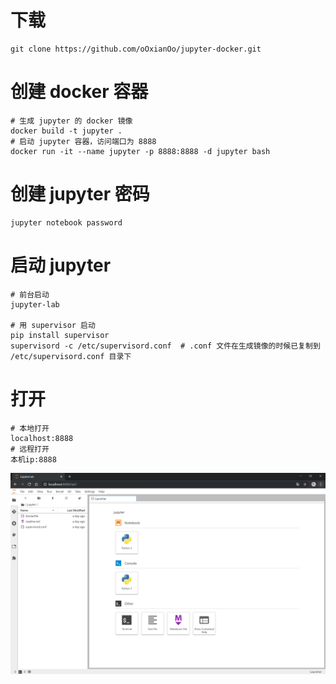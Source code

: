 # 下载

```shell
git clone https://github.com/oOxianOo/jupyter-docker.git
```


# 创建 docker 容器

```shell
# 生成 jupyter 的 docker 镜像 
docker build -t jupyter . 
# 启动 jupyter 容器，访问端口为 8888 
docker run -it --name jupyter -p 8888:8888 -d jupyter bash 
```


# 创建 jupyter 密码

```shell
jupyter notebook password
```


# 启动 jupyter

``` shell
# 前台启动
jupyter-lab

# 用 supervisor 启动
pip install supervisor
supervisord -c /etc/supervisord.conf  # .conf 文件在生成镜像的时候已复制到 /etc/supervisord.conf 目录下
```

# 打开

```
# 本地打开
localhost:8888
# 远程打开
本机ip:8888
```

![截图](imgs/jupyter.png)


